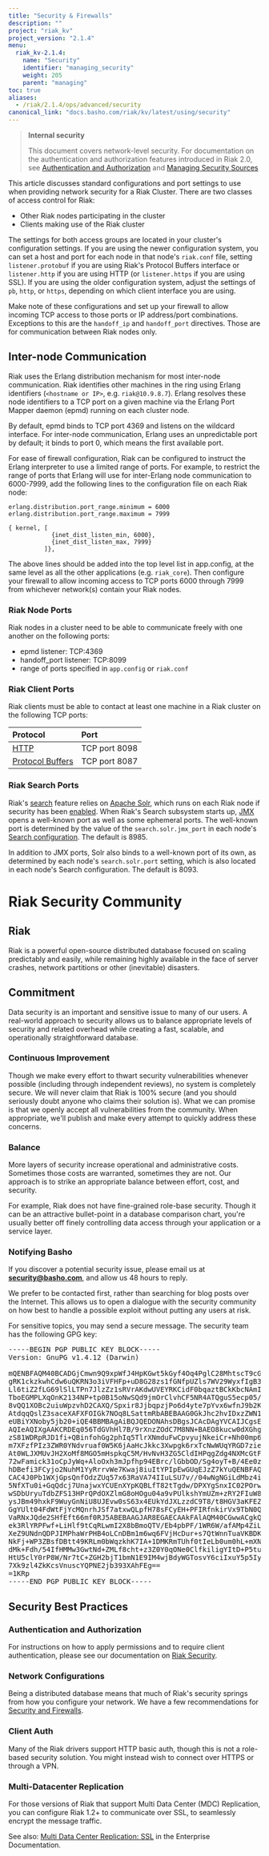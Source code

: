 ```yaml
---
title: "Security & Firewalls"
description: ""
project: "riak_kv"
project_version: "2.1.4"
menu:
  riak_kv-2.1.4:
    name: "Security"
    identifier: "managing_security"
    weight: 205
    parent: "managing"
toc: true
aliases:
  - /riak/2.1.4/ops/advanced/security
canonical_link: "docs.basho.com/riak/kv/latest/using/security"
---
```


> **Internal security**
>
> This document covers network-level security. For documentation on the
authentication and authorization features introduced in Riak 2.0, see
[Authentication and Authorization](/riak/kv/2.1.4/using/security/basics) and [Managing Security Sources](/riak/kv/2.1.4/using/security/managing-sources/)

This article discusses standard configurations and port settings to use
when providing network security for a Riak Cluster. There are two
classes of access control for Riak:

* Other Riak nodes participating in the cluster
* Clients making use of the Riak cluster

The settings for both access groups are located in your cluster's
configuration settings. If you are using the newer configuration system,
you can set a host and port for each node in that node's `riak.conf`
file, setting `listener.protobuf` if you are using Riak's Protocol
Buffers interface or `listener.http` if you are using HTTP (or
`listener.https` if you are using SSL). If you are using the older
configuration system, adjust the settings of `pb`, `http`, or `https`,
depending on which client interface you are using.

Make note of these configurations and set up your firewall to allow
incoming TCP access to those ports or IP address/port combinations.
Exceptions to this are the `handoff_ip` and `handoff_port` directives.
Those are for communication between Riak nodes only.

## Inter-node Communication

Riak uses the Erlang distribution mechanism for most inter-node
communication. Riak identifies other machines in the ring using Erlang
identifiers (`<hostname or IP>`, e.g. `riak@10.9.8.7`). Erlang resolves
these node identifiers to a TCP port on a given machine via the Erlang
Port Mapper daemon (epmd) running on each cluster node.

By default, epmd binds to TCP port 4369 and listens on the wildcard
interface. For inter-node communication, Erlang uses an unpredictable
port by default; it binds to port 0, which means the first available
port.

For ease of firewall configuration, Riak can be configured
to instruct the Erlang interpreter to use a limited range
of ports. For example, to restrict the range of ports that Erlang will
use for inter-Erlang node communication to 6000-7999, add the following
lines to the configuration file on each Riak node:

```riakconf
erlang.distribution.port_range.minimum = 6000
erlang.distribution.port_range.maximum = 7999
```

```appconfig
{ kernel, [
            {inet_dist_listen_min, 6000},
            {inet_dist_listen_max, 7999}
          ]},
```

The above lines should be added into the top level list in app.config,
at the same level as all the other applications (e.g. `riak_core`).
Then configure your firewall to allow incoming access to TCP ports 6000
through 7999 from whichever network(s) contain your Riak nodes.

### Riak Node Ports

Riak nodes in a cluster need to be able to communicate freely with one
another on the following ports:

* epmd listener: TCP:4369
* handoff_port listener: TCP:8099
* range of ports specified in `app.config` or `riak.conf`

### Riak Client Ports

Riak clients must be able to contact at least one machine in a Riak
cluster on the following TCP ports:

Protocol | Port
:--------|:----
<a href="dev/references/http">HTTP</a> | TCP port 8098
<a href="dev/references/protocol-buffers">Protocol Buffers</a> | TCP port 8087

### Riak Search Ports

Riak's [search](/riak/kv/2.1.4/developing/usage/search/) feature relies on [Apache
Solr](http://lucene.apache.org/solr/), which runs on each Riak node if
security has been [enabled](/riak/kv/2.1.4/configuring/search/#enabling-riak-search). When Riak's Search subsystem starts up,
[JMX](http://www.oracle.com/technetwork/java/javase/tech/javamanagement-140525.html)
opens a well-known port as well as some ephemeral ports. The well-known
port is determined by the value of the `search.solr.jmx_port` in each
node's [Search configuration](/riak/kv/2.1.4/configuring/reference/#search). The default is 8985.

In addition to JMX ports, Solr also binds to a well-known port of its
own, as determined by each node's `search.solr.port` setting, which is
also located in each node's Search configuration. The default is 8093.

# Riak Security Community

## Riak

Riak is a powerful open-source distributed database focused on scaling
predictably and easily, while remaining highly available in the face of
server crashes, network partitions or other (inevitable) disasters.

## Commitment

Data security is an important and sensitive issue to many of our users.
A real-world approach to security allows us to balance appropriate
levels of security and related overhead while creating a fast, scalable,
and operationally straightforward database.

### Continuous Improvement

Though we make every effort to thwart security vulnerabilities whenever
possible (including through independent reviews), no system is
completely secure. We will never claim that Riak is 100% secure (and you
should seriously doubt anyone who claims their solution is). What we can
promise is that we openly accept all vulnerabilities from the community.
When appropriate, we'll publish and make every attempt to quickly
address these concerns.

### Balance

More layers of security increase operational and administrative costs.
Sometimes those costs are warranted, sometimes they are not. Our
approach is to strike an appropriate balance between effort, cost, and
security.

For example, Riak does not have fine-grained role-base security. Though
it can be an attractive bullet-point in a database comparison chart,
you're usually better off finely controlling data access through your
application or a service layer.

### Notifying Basho

If you discover a potential security issue, please email us at
**security@basho.com**, and allow us 48 hours to reply.

We prefer to be contacted first, rather than searching for blog posts
over the Internet. This allows us to open a dialogue with the security
community on how best to handle a possible exploit without putting any
users at risk.

For sensitive topics, you may send a secure message. The security team
has the following GPG key:

<pre><tt>-----BEGIN PGP PUBLIC KEY BLOCK-----
Version: GnuPG v1.4.12 (Darwin)

mQENBFAQM40BCADGjCmwn9Q9xpWfJ4HpKGwt5kGyf4Oq4PglC28MhtscT9cGwtJv
gRK1ckzkwhCdw6uQKRN3o3iVFHFp+uD8G28zs1fGNfpUZls7WV29WyxfIgB3f01Q
Ll6tiZ2fLG69lSlLTPn7JlzZz1sRVrAKdwUVEYRKCidF0bqaztBCkKbcNAmIvV1E
TboEGMPLXqOnK2134NP+tp0B15oNwSQd9jmOrClvhCF5NR4ATQguS5ecp05/GldZ
8vQQ1XOBc2uiuWpzvhD2CAXQ/Spxir8JjbqpzjPo6d4yte7pYvx6wfnJ9b2KC+sn
AtdqqQslZ3saceXAFXFOIGk7NOq8LSattmRbABEBAAG0GkJhc2hvIDxzZWN1cml0
eUBiYXNoby5jb20+iQE4BBMBAgAiBQJQEDONAhsDBgsJCAcDAgYVCAIJCgsEFgID
AQIeAQIXgAAKCRDEq056TdGVhHl7B/9rXnzZOdC7M8NN+BAEO8kucw0dXGhgcahs
zS81WDRpRJD1fi+QBinfohGg2phIq5TlrXNmduFwCpvyujNkeiCr+Nh00mp6SdU2
m7XFzfPIz3ZWR0YNdvruaf0W5K6jAaHcJkkc3Xwpgk6rxTcNwWUqYRGD7zie4Iad
At0WLJXMUvJH2XoMf8MGO5mHspkqC5M/HvNvH3ZG5CldIHPqgZdg4NXMcGtFAr8z
72wFamick31oCpJyWq+AloOxh3mJpfhp94EBrc/lGbbOD/Sg4oyT+B/4Ee0zWqN5
hDBefi3FCyjo2NuhM1YyRrrvWe7Kwaj8iuItYPIpEwGUqEJzZ7kYuQENBFAQM40B
CAC4J0Pb1WXjGpsQnfOdzZUq57x63RaVA74IIuLSU7v//04wNgNGiLdMbz4isr6K
5NfXTu0i+GqQdcj7UnajwxYCUEnXYpKQBLfT82tTgdw/DPXYgSnxIC02POrwCnhr
wSDbUryuTdbZFS13HPrQPdOXZlmG8oHOgu04a9vPUlkshYmUZm+zRY2FIuW8fJ44
ysJBm49hxkF9WuyGnNiU8UJEvw0sS63x4EUkYdJXLzzdC9T8/t8HGV3aKFEZ3km0
GgYUlt04FdWtFjYcMQnrhJSf7atxwQLpfH78sFCyEH+PFIRfnkirVx9TbN0QSw/z
VaRNxJQde2SHfEft66mf0RJ5ABEBAAGJAR8EGAECAAkFAlAQM40CGwwACgkQxKtO
ek3RlYRPFwf+LiHlf9tCqRLwmI2X8bBmoQTV/Eb4pbPF/1WR6W/afAMp4ZiLpWtn
XeZ9UNdnQDPJIMPhaWrPHB4oLCnDBm1m6wq6FVjHcDur+s7QtWnnTuaVKBDKY42T
NkFj+WP3ZBsfDBtt49KRLm0bWqzkhK7IA+1DMKRmTUhf0tIeLb0um0hL+mXNucrE
dMk+Fdh/54IfHMMw3GwtNd+ZMLf8cht+z3Z0Y0qONe0ClfkiligYItD+P5tufhew
HtU5clY0rP8W/Nr7tC+ZGH2bjT1bmN1E9IM4wjBdyWGTosvY6ciIxuY5p5Iy/UhB
7Xk9zl4ZkKcsVnuscYQPNE2jb393XAhFEg==
=1KRp
-----END PGP PUBLIC KEY BLOCK-----
</tt></pre>

## Security Best Practices

### Authentication and Authorization

For instructions on how to apply permissions and to require client
authentication, please see our documentation on [Riak Security](/riak/kv/2.1.4/using/security/basics).

### Network Configurations

Being a distributed database means that much of Riak's security springs
from how you configure your network. We have a few recommendations for
[Security and Firewalls](/riak/kv/2.1.4/using/security/basics).

### Client Auth

Many of the Riak drivers support HTTP basic auth, though this is not a
role-based security solution. You might instead wish to connect over
HTTPS or through a VPN.

### Multi-Datacenter Replication

For those versions of Riak that support Multi Data Center (MDC)
Replication, you can configure Riak 1.2+ to communicate over SSL, to
seamlessly encrypt the message traffic.

See also: [Multi Data Center Replication: SSL](/riak/kv/2.1.4/configuring/v3-multi-datacenter/ssl) in the Enterprise
Documentation.

